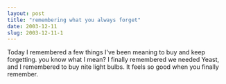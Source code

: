 ```yaml
---
layout: post
title: "remembering what you always forget"
date: 2003-12-11
slug: 2003-12-11-1
---
```


Today I remembered a few things I&apos;ve been meaning to buy and keep forgetting.  you know  what I mean?  I finally remembered we needed Yeast, and I remembered to buy nite light bulbs.  It feels so good when you finally remember.  


